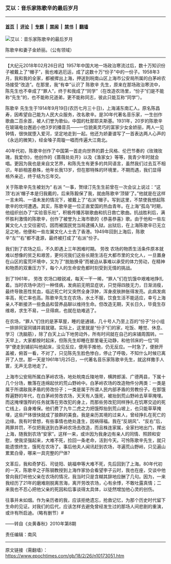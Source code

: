 ### 艾以：音乐家陈歌辛的最后岁月

---

#### [首页](../../../..?n10173051) &nbsp;|&nbsp; [评论](../../../../../epoch-comment?n10173051) &nbsp;|&nbsp; [专题](../../../../../epoch-special?n10173051) &nbsp;|&nbsp; [禁闻](../../../../../epoch-news?n10173051) &nbsp;|&nbsp; [禁书](../../../../../books?n10173051) &nbsp;|&nbsp; [翻墙](https://github.com/gfw-breaker/nogfw/blob/master/README.md?n10173051)


<div><img alt="艾以：音乐家陈歌辛的最后岁月" class="attachment-djy_600_400 size-djy_600_400 wp-post-image" src="https://i.epochtimes.com/assets/uploads/2018/02/Chen_Gexin_and_Jin_Jiaoli-1-600x400.jpg"/>
<div class="caption">
 <p>
  陈歌辛和妻子金娇丽。（公有领域）
 </p>
</div></div><hr/><div class="post_content" id="artbody" itemprop="articleBody">
 <!-- article content begin -->
 <p>
  【大纪元2018年02月26日讯】1957年中国大地一场政治寒流过后，数十万知识份子被戴上了“帽子”，我也难逃厄运，成了这数十万“份子”中的一份子。1958年3月，我和我的全家，都被撵出上海，押送到皖南山区上海市公安局所属的白茅岭农场接受“改造”。在那里，我“有幸”认识了
  <ok href="https://www.epochtimes.com/gb/tag/%E9%99%88%E6%AD%8C%E8%BE%9B.html">
   陈歌辛
  </ok>
  先生，原来在那场政治寒流中，陈先生也不幸成了“罪人”，终于和我成了“同学”（在改造农场里，“份子”们是不能称“先生”的，也不能称兄道弟，更不能称同志，彼此只能互称“同学”）。
 </p>
 <p>
  <ok href="https://www.epochtimes.com/gb/tag/%E9%99%88%E6%AD%8C%E8%BE%9B.html">
   陈歌辛
  </ok>
  先生生于1914年9月19日(农历七月三十日)，上海浦东南汇人。原名陈昌寿，因希望自己能为人民大众服务，改名歌辛。是30年代著名音乐家，一生创作歌曲二百余首，被人们誉为歌仙，中国的杜那耶夫斯基。1931年，20岁的陈歌辛在玻璃电台邂逅小他3岁的播音员——一位貌美灵巧的富家少女金娇丽，两人一见钟情，很快就堕入爱河，坚定地走到一起。他还为娇妻谱写了一首表达两人心声的《永远的微笑》，经金嗓子周璇一唱而传遍大江南北。
 </p>
 <p>
  40年代初，陈歌辛创作了中国第一首走向世界的爵士风格、伦巴节奏的《玫瑰玫瑰，我爱你》，他创作的《蔷薇处处开》以及《渔家女》等等，我青少年时就会唱。更因为我也是来自文艺界，和陈先生有更多的共同语言，虽然我们过去互不相识，年龄相差悬殊，他年长我13岁，但在那特殊的环境里，不期而遇，我们显得格外亲近，终于结为忘年交。
 </p>
 <p>
  关于陈歌辛先生被划为“
  <ok href="https://www.epochtimes.com/gb/tag/%E5%8F%B3%E6%B4%BE.html">
   右派
  </ok>
  ”一事，贺绿汀先生生前曾在一次会议上说过：“这顶‘右派’帽子本是归我戴的，后来陈毅保了我，就由陈歌辛‘顶替’了。”他就是在这样一言未鸣、一语未发的情况下，被戴上了“右派”帽子。写到这里，不禁使我想起陈歌辛的坎坷遭遇。其实，陈歌辛是一位正直爱国的热血青年。在上海“孤岛”时期，他组织创办了“实验音乐社”，积极传播苏联歌曲和抗日救亡歌曲。抗战胜利后，满怀胜利激情的陈歌辛，创作了被誉为上海市歌的《恭喜恭喜》歌。由于他和一些左翼文化人士交往密切，因而被国民党当局逮捕入狱。出狱后，在上海陈歌辛已无立足之地，他便和一些左翼文化人士去了香港。1949年回到上海后，陈歌辛“左”“右”都不逢源，最终被打成了“右派”份子。
 </p>
 <p>
  我们到了农场之后，不久即遇上三年困难时期。
  <ok href="https://www.epochtimes.com/gb/tag/%E5%8A%B3%E6%94%B9.html">
   劳改
  </ok>
  农场的物质生活条件原本就难以想像的贫乏和艰苦，更何况我们这些长期生活在大都市里的文化人，一旦置身在山区的蛮荒环境中，又为了“脱胎换骨”而被迫从事难以承受的体力劳动，在精神和物质的双重压力下，每个人的生命安危都时刻受到无情的挑战。
 </p>
 <p>
  到了1961年，
  <ok href="https://www.epochtimes.com/gb/tag/%E5%8A%B3%E6%94%B9.html">
   劳改
  </ok>
  农场口粮锐减，每天一干一稀，“罪人”们在饥饿中艰难地挣扎着。当时农场中流行一种怪病，发病前无明显症状，只觉得四肢无力，日渐消瘦，最终导致恶性贫血，临近死亡时又突然全身浮肿，浑身皮肤肿胀得发亮。此病发病率高，死亡率也高。陈歌辛先生在农场，水土不服，饮食生活不能适应，幸亏上海亲人不断接济一些食品和营养品聊以维持生命。但改造无期，天长日久，毕竟生存维艰，求生不易，一旦得病，也就在劫难逃了。
 </p>
 <p>
  在农场，“罪人”们住的是茅草屋，睡的是通铺，几十号人乃至上百的“份子”分小组一排排同室同铺并肩就寝。实际上，这里就是“份子”们的家，吃饭、睡觉、休息、学习（洗脑筋），除了白天上山下地劳动外，所有时间就在自己的床铺周围转。一天早上，大家都按时起床，但陈先生却睡在那里毫无动静，和他邻床的一位“同学”便走到铺前叫他起床，没见反应，便用手推他，仍无反应。一时急了，便掀开盖被，俯首一看，不对了，只见陈先生脸色惨白，停止了呼吸，不知什么时候已离开了人世。那一天是1961年1月25日，一代著名音乐家陈歌辛先生，就这样撒手人寰，无声无息地走了。
 </p>
 <p>
  上海市公安局所属白茅岭农场，地处皖南丘陵地带，横跨郎溪、广德两县，下属十几个分场，散落在连绵起伏的荒山野岭中。白茅岭农场的改造物件分两类：一类是属于所谓敌我矛盾的劳改份子；一类是属于所谓人民内部矛盾的劳教份子。在那饿殍遍野的年代，在白茅岭劳改农场，天天有人饿死，被抬到荒山野岭去草草掩埋。而这掩埋饿殍的任务就落在劳改犯的身上，而那些劳改犯同样挣扎在饥寒交迫的死亡线上，自身难保。他们费了九牛二虎之力把饿殍抬到荒山坡上，也只能草草掩埋，这些尸体很快就成了狼群的美食。我是亲历其境的过来人，曾经挣扎在死亡的边缘。我有时曾想，有些事情也绝处逢生，因祸得福。我在“反胡风”、“反右”后，两罪并罚，不仅把我送到白茅岭农场去改造，而且株连家属，全家扫地出门，撵出上海，随我到农场“安家”。这样一来，或许因为我身边有亲人的同情、照顾和安慰，使我坚强起来，大难不死，捡回一条老命，活到今天。可怜陈歌辛先生，就只能遗恨终生，饿死在农场了。事后他夫人闻讯赶到农场，寻遍荒山野岭，只见遍山累累白骨，哪来一具完整的尸体?
 </p>
 <p>
  文革后，我和奇梦石、司徒阳、姚福申等大难不死，先后回到了上海。80年代初的一天，陈歌辛之子陈钢教授到上海作家协会看望李子云时，我也在座，交谈中他曾向我打听他父亲在农场的情况，我当时只是含糊其辞地应酬了几句。因为，一来我经历了21年的磨难刚脱离苦海，离开劳改农场，心有余悸，不敢吐露真情；二来我也不忍心把他父亲的死因和后事谈得太具体，以徒然增加他心灵的创伤。
 </p>
 <p>
  往事并未如烟。作为亲历者的我，应该拒绝遗忘，抢救记忆，为那个历史时代留下生命的见证。对我们的后代，应该怎样去避免曾经发生过的那场人间悲剧的重演，或许有所启迪。（略有删节）#
 </p>
 <p>
  ——转自《炎黄春秋》2010年第8期
 </p>
 <p>
  责任编辑：南风
 </p>
 <!-- article content end -->
 <div id="below_article_ad">
 </div>
</div>


---

原文链接（需翻墙）：https://www.epochtimes.com/gb/18/2/26/n10173051.htm